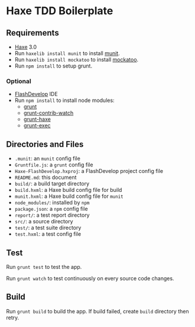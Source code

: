 Haxe TDD Boilerplate
====================

## Requirements ##

- [Haxe](http://haxe.org/) 3.0
- Run `haxelib install munit` to install [munit](http://lib.haxe.org/p/munit).
- Run `haxelib install mockatoo` to install [mockatoo](http://lib.haxe.org/p/mockatoo).
- Run `npm install` to setup grunt.

### Optional ###

- [FlashDevelop](http://www.flashdevelop.org/) IDE
- Run `npm install` to install node modules:
	- [grunt](http://gruntjs.com/)
	- [grunt-contrib-watch](https://github.com/gruntjs/grunt-contrib-watch)
	- [grunt-haxe](https://github.com/Fintan/grunt-haxe)
	- [grunt-exec](https://github.com/jharding/grunt-exec)

## Directories and Files ##

- `.munit`: an `munit` config file
- `Gruntfile.js`: a `grunt` config file
- `Haxe-FlashDevelop.hxproj`: a FlashDevelop project config file
- `README.md`: this document
- `build/`: a build target directory
- `build.hxml`: a Haxe build config file for build
- `munit.hxml`: a Haxe build config file for `munit`
- `node_modules/`: installed by `npm`
- `package.json`: a `npm` config file
- `report/`: a test report directory
- `src/`: a source directory
- `test/`: a test suite directory
- `test.hxml`: a test config file

## Test ##

Run `grunt test` to test the app.

Run `grunt watch` to test continuously on every source code changes.

## Build ##

Run `grunt build` to build the app. If build failed, create `build` directory then retry.
